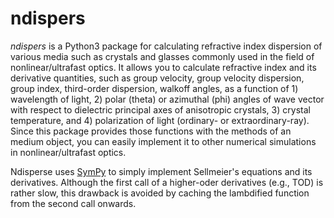 # ndispers
*ndispers* is a Python3 package for calculating refractive index dispersion of various media such as crystals and glasses commonly used in the field of nonlinear/ultrafast optics.
It allows you to calculate refractive index and its derivative quantities, such as group velocity, group velocity dispersion, group index, third-order dispersion, walkoff angles, as a function of 1) wavelength of light, 2) polar (theta) or azimuthal (phi) angles of wave vector with respect to dielectric principal axes of anisotropic crystals, 3) crystal temperature, and 4) polarization of light (ordinary- or extraordinary-ray).
Since this package provides those functions with the methods of an medium object, you can easily implement it to other numerical simulations in nonlinear/ultrafast optics.

Ndisperse uses [SymPy](https://github.com/sympy/sympy) to simply implement Sellmeier's equations and its derivatives. Although the first call of a higher-oder derivatives (e.g., TOD) is rather slow, this drawback is avoided by caching the lambdified function from the second call onwards.

